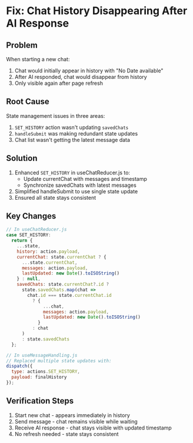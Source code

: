 # Fix: Chat History Disappearing After AI Response

## Problem
When starting a new chat:
1. Chat would initially appear in history with "No Date available"
2. After AI responded, chat would disappear from history
3. Only visible again after page refresh

## Root Cause
State management issues in three areas:
1. `SET_HISTORY` action wasn't updating `savedChats`
2. `handleSubmit` was making redundant state updates
3. Chat list wasn't getting the latest message data

## Solution
1. Enhanced `SET_HISTORY` in useChatReducer.js to:
   - Update currentChat with messages and timestamp
   - Synchronize savedChats with latest messages
2. Simplified handleSubmit to use single state update
3. Ensured all state stays consistent

## Key Changes
```javascript
// In useChatReducer.js
case SET_HISTORY:
  return {
    ...state,
    history: action.payload,
    currentChat: state.currentChat ? {
      ...state.currentChat,
      messages: action.payload,
      lastUpdated: new Date().toISOString()
    } : null,
    savedChats: state.currentChat?.id ? 
      state.savedChats.map(chat => 
        chat.id === state.currentChat.id
          ? {
              ...chat,
              messages: action.payload,
              lastUpdated: new Date().toISOString()
            }
          : chat
      )
      : state.savedChats
  };

// In useMessageHandling.js
// Replaced multiple state updates with:
dispatch({ 
  type: actions.SET_HISTORY, 
  payload: finalHistory 
});
```

## Verification Steps
1. Start new chat - appears immediately in history
2. Send message - chat remains visible while waiting
3. Receive AI response - chat stays visible with updated timestamp
4. No refresh needed - state stays consistent